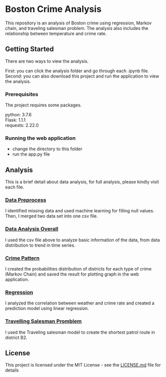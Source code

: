 # Boston Crime Analysis

This repository is an analysis of Boston crime using regression, Markov chain, and traveling salesman problem. The analysis also includes the relationship between temperature and crime rate.

## Getting Started

There are two ways to view the analysis. 

First: you can click the analysis folder and go through each .ipynb file.<br/>
Second: you can also download this project and run the application to view the analysis.

### Prerequisites

The project requires some packages.

python: 3.7.6 <br/>
Flask: 1.1.1 <br/>
requests: 2.22.0

### Running the web application

- change the directory to this folder
- run the app.py file

## Analysis

This is a brief detail about data analysis, for full analysis, please kindly visit each file.

### [Data Preprocess](https://github.com/chaipi-chaya/Boston-Crime-Analysis/blob/master/analysis/data_preprocess.ipynb)

I identified missing data and used machine learning for filling null values. Then, I merged two data set into one csv file.

### [Data Analysis Overall](https://github.com/chaipi-chaya/Boston-Crime-Analysis/blob/master/analysis/data_analysis_overall.ipynb)

I used the csv file above to analyze basic information of the data, from data distribution to trend in time series.

### [Crime Pattern](https://github.com/chaipi-chaya/Boston-Crime-Analysis/blob/master/analysis/crime_pattern_analysis.ipynb)

I created the probabilities distribution of districts for each type of crime (Markov Chain) and saved the result for plotting graph in the web application.

### [Regression](https://github.com/chaipi-chaya/Boston-Crime-Analysis/blob/master/analysis/regression_analysis.ipynb)

I analyzed the correlation between weather and crime rate and created a prediction model using linear regression.

### [Travelling Salesman Promblem](https://github.com/chaipi-chaya/Boston-Crime-Analysis/blob/master/analysis/shortest_patrol_route.ipynb)

I used the Traveling salesman model to create the shortest patrol route in district B2.

## License

This project is licensed under the MIT License - see the [LICENSE.md](LICENSE.md) file for details
